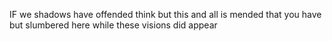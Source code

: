IF we shadows have offended
think but this and all is mended
that you have but slumbered here
while these visions did appear
